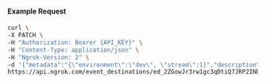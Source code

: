 <!-- Code generated for API Clients. DO NOT EDIT. -->

#### Example Request

```bash
curl \
-X PATCH \
-H "Authorization: Bearer {API_KEY}" \
-H "Content-Type: application/json" \
-H "Ngrok-Version: 2" \
-d '{"metadata":"{\"environment\":\"dev\", \"stream\":1}","description":"kinesis dev stream 1 of 3"}' \
https://api.ngrok.com/event_destinations/ed_2ZGowJr3rw1gc3qDtiQ7JRP2INb
```
